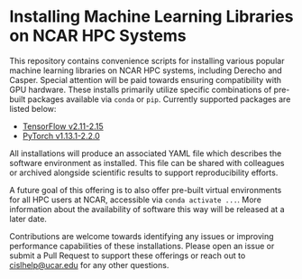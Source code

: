 # Installing Machine Learning Libraries on NCAR HPC Systems

This repository contains convenience scripts for installing various popular machine learning libraries on NCAR HPC systems, including Derecho and Casper. Special attention will be paid towards ensuring compatibility with GPU hardware. These installs primarily utilize specific combinations of pre-built packages available via `conda` or `pip`. Currently supported packages are listed below:

* [TensorFlow v2.11-2.15](tensorflow)
* [PyTorch v1.13.1-2.2.0](pytorch)

All installations will produce an associated YAML file which describes the software environment as installed. This file can be shared with colleagues or archived alongside scientific results to support reproducibility efforts.

A future goal of this offering is to also offer pre-built virtual environments for all HPC users at NCAR, accessible via `conda activate ...`. More information about the availability of software this way will be released at a later date.

Contributions are welcome towards identifying any issues or improving performance capabilities of these installations. Please open an issue or submit a Pull Request to support these offerings or reach out to [cislhelp@ucar.edu](cislhelp@ucar.edu) for any other questions.
